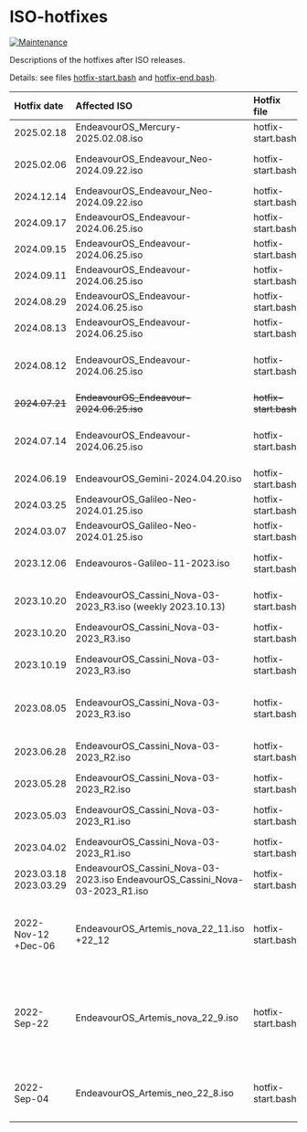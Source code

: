 # ISO-hotfixes

[![Maintenance](https://img.shields.io/maintenance/yes/2025.svg)]()

Descriptions of the hotfixes after ISO releases.

Details: see files [hotfix-start.bash](hotfix-start.bash) and [hotfix-end.bash](hotfix-end.bash).

Hotfix date | Affected ISO | Hotfix file | Description
:--- | :--- | :--- | :---
2025.02.18| EndeavourOS_Mercury-2025.02.08.iso | hotfix-start.bash | removing xwaylandvideobridge (removed from repos upstream)
2025.02.06| EndeavourOS_Endeavour_Neo-2024.09.22.iso| hotfix-start.bash | reiserfsprogs removed from pacstrap.conf (removed from repos upstream)
2024.12.14| EndeavourOS_Endeavour_Neo-2024.09.22.iso| hotfix-start.bash | Endeavour_Neo 2 packages in for plasma and i3 setups
2024.09.17| EndeavourOS_Endeavour-2024.06.25.iso| hotfix-start.bash | adding changes to makepkg.conf and makepkg.conf.d/
2024.09.15| EndeavourOS_Endeavour-2024.06.25.iso| hotfix-start.bash | adding changes to pacman.conf for pacman 7 update
2024.09.11| EndeavourOS_Endeavour-2024.06.25.iso| hotfix-start.bash | exchange mlocate with plocate (change on repo)
2024.08.29| EndeavourOS_Endeavour-2024.06.25.iso| hotfix-start.bash | fixing non working copy paste for vmware installs 
2024.08.13| EndeavourOS_Endeavour-2024.06.25.iso| hotfix-start.bash |skip xsane from /etc/calamares/modules/netinstall.yaml
2024.08.12| EndeavourOS_Endeavour-2024.06.25.iso| hotfix-start.bash | replace bad mirror f4st.host with moson.org in /etc/calamares/scripts/update-mirrorlist
~~2024.07.21~~| ~~EndeavourOS_Endeavour-2024.06.25.iso~~| ~~hotfix-start.bash~~ |  ~~adding changed mirrorlist to livesession~~
2024.07.14 | EndeavourOS_Endeavour-2024.06.25.iso| hotfix-start.bash | Move fstab after lukskeyfile job so crypttab is correct [settings_online.conf] [settings_offline.conf]
2024.06.19 | EndeavourOS_Gemini-2024.04.20.iso | hotfix-start.bash | Gnome nautilus-send removed from repo [packagechooser.conf]
2024.03.25 | EndeavourOS_Galileo-Neo-2024.01.25.iso | hotfix-start.bash | add tracker3-miners for GNOME 46 [packagechooser.conf]
2024.03.07 | EndeavourOS_Galileo-Neo-2024.01.25.iso | hotfix-start.bash | KDE package-list update for Plasma 6 release [packagechooser.conf]
2023.12.06 | Endeavouros-Galileo-11-2023.iso | hotfix-start.bash | KDE package rename from kgamma5 to kgamma (thanks to Schmitz at telegram for reporting!)
2023.10.20 | EndeavourOS_Cassini_Nova-03-2023_R3.iso (weekly 2023.10.13) | hotfix-start.bash | adding fixes for kde package renaming for Cassini nova R3 -last weekly rebuild (2023.10.13)
2023.10.20 | EndeavourOS_Cassini_Nova-03-2023_R3.iso | hotfix-start.bash | adding fixes for kde package renaming
2023.10.19 | EndeavourOS_Cassini_Nova-03-2023_R3.iso | hotfix-start.bash | fix gnome to get xdg-desktop-portal-gnome for dark-light mode switcher (GNOME 45)
2023.08.05 | EndeavourOS_Cassini_Nova-03-2023_R3.iso | hotfix-start.bash | add R3 to get hotfixes applied too (Cassini), xfs FS removed from options on autopartitions currently (also added for R2 ISO)
2023.06.28 | EndeavourOS_Cassini_Nova-03-2023_R2.iso | hotfix-start.bash | [netinstall.yaml] fix cinnamon to not get xdg-desktop-portal-gnome installed
2023.05.28 | EndeavourOS_Cassini_Nova-03-2023_R2.iso | hotfix-start.bash | add R2 to get hotfixes applied too (Cassini)
2023.05.03 | EndeavourOS_Cassini_Nova-03-2023_R1.iso | hotfix-start.bash | replace ttf-nerd-fonts-symbols-2048-em with ttf-nerd-fonts-symbols for CE
2023.04.02 | EndeavourOS_Cassini_Nova-03-2023_R1.iso | hotfix-start.bash | Skip install of xcursor-neutral on community editions
2023.03.18<br>2023.03.29 | EndeavourOS_Cassini_Nova-03-2023.iso  EndeavourOS_Cassini_Nova-03-2023_R1.iso| hotfix-start.bash | [hardwaredetect] Do not return error if hardware detection fails
2022-Nov-12 +Dec-06| EndeavourOS_Artemis_nova_22_11.iso +22_12 | hotfix-start.bash | delete removed firmware packages from install lists (ipw2100-fw and ipw2200-fw)<br> for all online installs. <br> remove grub2-theme-endeavouros from pacstrap
2022-Sep-22 | EndeavourOS_Artemis_nova_22_9.iso | hotfix-start.bash | delete removed firmware packages from install lists (ipw2100-fw and ipw2200-fw)<br> for all online installs. <br>exchange nitrogen with feh for i3 installs. <br> remove picom from install list for i3 installs.
2022-Sep-04 | EndeavourOS_Artemis_neo_22_8.iso | hotfix-start.bash | Font package<br>`ttf-nerd-fonts-symbols`<br> changed to<br> `ttf-nerd-fonts-symbols-2048-em`<br> for community editions.

<br>

